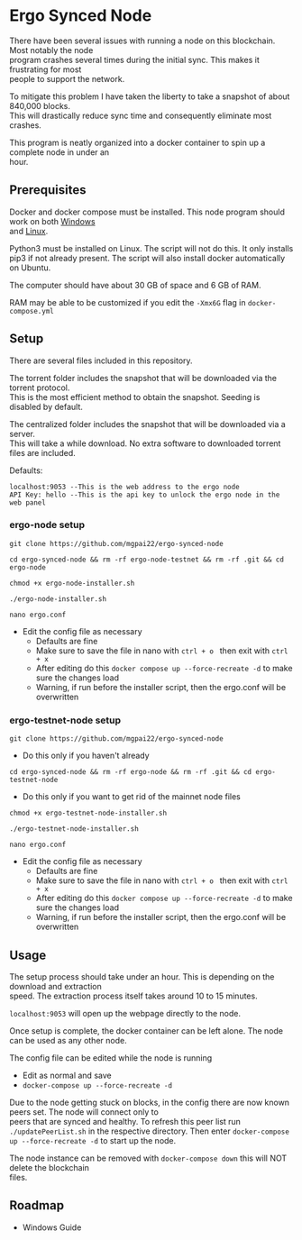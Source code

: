 # Ergo Synced Node

There have been several issues with running a node on this blockchain. Most notably the node \
 program crashes several times during the initial sync. This makes it frustrating for most \
people to support the network.

 To mitigate this problem I have taken the liberty to take a snapshot of about 840,000 blocks. \
 This will drastically reduce sync time and consequently eliminate most crashes.

 This program is neatly organized into a docker container to spin up a complete node in under an \
 hour.
## Prerequisites

Docker and docker compose must be installed. This node program should work on both [Windows](https://docs.docker.com/desktop/windows/install/) \
and [Linux](https://docs.docker.com/engine/install/).

Python3 must be installed on Linux. The script will not do this. It only installs pip3 if not already present.
The script will also install docker automatically on Ubuntu.

The computer should have about 30 GB of space and 6 GB of RAM.

RAM may be able to be customized if you edit the `-Xmx6G` flag in `docker-compose.yml`
## Setup

There are several files included in this repository.

The torrent folder includes the snapshot that will be downloaded via the torrent protocol. \
This is the most efficient method to obtain the snapshot. Seeding is disabled by default.

The centralized folder includes the snapshot that will be downloaded via a server. \
This will take a while download. No extra software to downloaded torrent files are included.

Defaults:
```
localhost:9053 --This is the web address to the ergo node
API Key: hello --This is the api key to unlock the ergo node in the web panel
```
### ergo-node setup
```
git clone https://github.com/mgpai22/ergo-synced-node
```
```
cd ergo-synced-node && rm -rf ergo-node-testnet && rm -rf .git && cd ergo-node
```
```
chmod +x ergo-node-installer.sh
```
```
./ergo-node-installer.sh
```
```
nano ergo.conf
```
- Edit the config file as necessary
  - Defaults are fine
  - Make sure to save the file in nano with `ctrl + o ` then exit with `ctrl + x`
  - After editing do this `docker compose up --force-recreate -d` to make sure the changes load
  - Warning, if run before the installer script, then the ergo.conf will be overwritten

### ergo-testnet-node setup
```
git clone https://github.com/mgpai22/ergo-synced-node
```
- Do this only if you haven't already
```
cd ergo-synced-node && rm -rf ergo-node && rm -rf .git && cd ergo-testnet-node
```
- Do this only if you want to get rid of the mainnet node files

```
chmod +x ergo-testnet-node-installer.sh
```
```
./ergo-testnet-node-installer.sh
```
```
nano ergo.conf
```
- Edit the config file as necessary
  - Defaults are fine
  - Make sure to save the file in nano with `ctrl + o ` then exit with `ctrl + x`
  - After editing do this `docker compose up --force-recreate -d` to make sure the changes load
  - Warning, if run before the installer script, then the ergo.conf will be overwritten

## Usage

The setup process should take under an hour. This is depending on the download and extraction \
speed. The extraction process itself takes around 10 to 15 minutes.

`localhost:9053` will open up the webpage directly to the node.

Once setup is complete, the docker container can be left alone. The node can be used as any other node.

The config file can be edited while the node is running
- Edit as normal and save
- `docker-compose up --force-recreate -d`

Due to the node getting stuck on blocks, in the config there are now known peers set. The node will connect only to \
peers that are synced and healthy. To refresh this peer list run `./updatePeerList.sh` in the respective directory.  Then enter `docker-compose up --force-recreate -d` to start up the node.

The node instance can be removed with `docker-compose down` this will NOT delete the blockchain \
files.

## Roadmap
- Windows Guide
